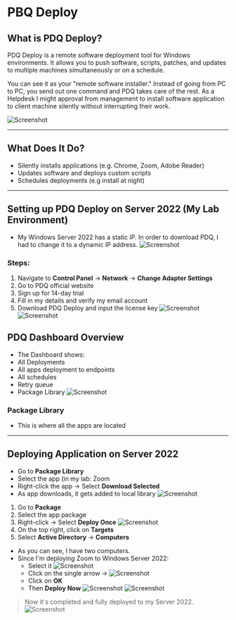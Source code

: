 # PBQ Deploy

## What is PDQ Deploy?

PDQ Deploy is a remote software deployment tool for Windows environments. It allows you to push software, scripts, patches, and updates to multiple machines simultaneously or on a schedule.

You can see it as your "remote software installer."
Instead of going from PC to PC, you send out one command and PDQ takes care of the rest.
As a  Helpdesk I might approval from management to install software application to client machine silently without interrupting their work.

![Screenshot](images/PDQ1.jpg)

---
## What Does It Do?

- Silently installs applications (e.g. Chrome, Zoom, Adobe Reader)
- Updates software and deploys custom scripts
- Schedules deployments (e.g install at night)
---
## Setting up PDQ Deploy on Server 2022 (My Lab Environment)

- My Windows Server 2022 has a static IP.
  In order to download PDQ, I had to change it to a dynamic IP address.
![Screenshot](images/PDQ2.jpg)
### Steps:
1. Navigate to **Control Panel** → **Network** → **Change Adapter Settings**
2. Go to PDQ official website
3.  Sign up for 14-day trial
4.  Fill in my details and verify my email account
5. Download PDQ Deploy and input the license key
![Screenshot](images/PDQ3.jpg)
![Screenshot](images/PDQ3-1jpg)
## PDQ Dashboard Overview

- The Dashboard shows:
 - All Deployments
 - All apps deployment to endpoints
 - All schedules
 - Retry queue
 - Package Library
![Screenshot](images/PDQ4.jpg)
### Package Library
- This is where all the apps are located
---
## Deploying Application on Server 2022

- Go to **Package Library**
- Select the app (in my lab: Zoom
- Right-click the app → Select **Download Selected**
- As app downloads, it gets added to local library
![Screenshot](images/PDQ5.jpg)
1. Go to **Package**
2. Select the app package
3. Right-click → Select **Deploy Once**
![Screenshot](images/PDQ6.jpg)
4. On the top right, click on **Targets**
5. Select **Active Directory** → **Computers**
  - As you can see, I have two computers.
  - Since I'm deploying Zoom to Windows Server 2022:
    - Select it
  ![Screenshot](images/PDQ7.jpg)
     - Click on the single arrow →
  ![Screenshot](images/PDQ8.jpg)
    - Click on **OK**
    - Then **Deploy Now**
  ![Screenshot](images/PDQ9.jpg)
  ![Screenshot](iages/PDQ10.jpg)

  > Now it's completed and fully deployed to my Server 2022.
  ![Screenshot](images/PDQ11.jpg)
